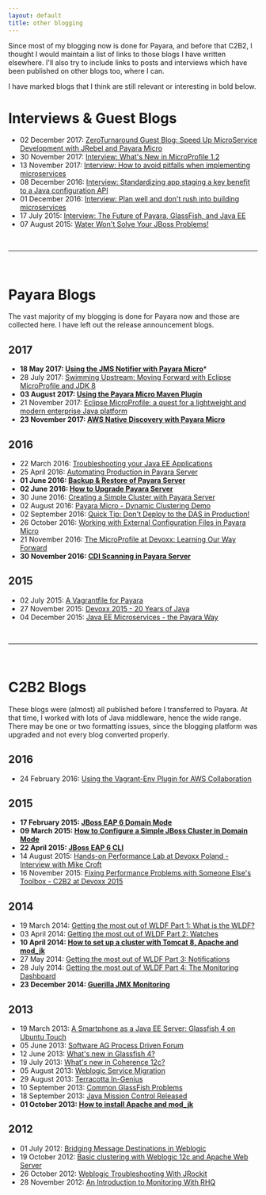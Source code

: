 ```yaml
---
layout: default
title: other blogging
---
```



Since most of my blogging now is done for Payara, and before that C2B2, I thought I would maintain a list of links to those blogs I have written elsewhere. I'll also try to include links to posts and interviews which have been published on other blogs too, where I can.

I have marked blogs that I think are still relevant or interesting in bold below.

# Interviews & Guest Blogs
* 02 December 2017: [ZeroTurnaround Guest Blog: Speed Up MicroService Development with JRebel and Payara Micro](https://zeroturnaround.com/rebellabs/speed-up-microservice-development-with-jrebel-and-payara-micro/)
* 30 November 2017: [Interview: What's New in MicroProfile 1.2](https://www.infoq.com/news/2017/11/whats-new-in-microprofile-1-2)
* 13 November 2017: [Interview: How to avoid pitfalls when implementing microservices](http://searchmicroservices.techtarget.com/feature/How-to-avoid-pitfalls-when-implementing-microservices)
* 08 December 2016: [Interview: Standardizing app staging a key benefit to a Java configuration API](http://www.theserverside.com/video/Standardizing-app-staging-a-key-benefit-to-a-Java-configuration-API)
* 01 December 2016: [Interview: Plan well and don't rush into building microservices](http://searchmicroservices.techtarget.com/video/Plan-well-and-dont-rush-into-building-microservices-Java-pro-says)
* 17 July 2015: [Interview: The Future of Payara, GlassFish, and Java EE](https://www.voxxed.com/2015/08/interview-the-future-of-payara-glassfish-and-java-ee/)
* 07 August 2015: [Water Won't Solve Your JBoss Problems!](https://www.voxxed.com/2015/08/water-wont-solve-your-jboss-problems/)

&nbsp;

----  

&nbsp;

# Payara Blogs
The vast majority of my blogging is done for Payara now and those are collected here. I have left out the release announcement blogs.

## 2017
* **18 May 2017: [Using the JMS Notifier with Payara Micro](http://blog.payara.fish/using-the-jms-notifier-with-payara-micro)***
* 28 July 2017: [Swimming Upstream: Moving Forward with Eclipse MicroProfile and JDK 8](http://blog.payara.fish/swimming-upstream-moving-forward-with-eclipse-microprofile-and-jdk-8)
* **03 August 2017: [Using the Payara Micro Maven Plugin](http://blog.payara.fish/using-the-payara-micro-maven-plugin)**
* 21 November 2017: [Eclipse MicroProfile: a quest for a lightweight and modern enterprise Java platform](http://blog.payara.fish/eclipse-microprofile-a-quest-for-a-lightweight-and-modern-enterprise-java-platform)
* **23 November 2017: [AWS Native Discovery with Payara Micro](http://blog.payara.fish/aws-native-discovery-with-payara-micro)**

## 2016
* 22 March 2016: [Troubleshooting your Java EE Applications](http://blog.payara.fish/troubleshooting-your-java-ee-applications)
* 25 April 2016: [Automating Production in Payara Server](http://blog.payara.fish/automating-production-in-payara-server)
* **01 June 2016: [Backup & Restore of Payara Server](http://blog.payara.fish/backup-restore-of-payara-server)**
* **02 June 2016: [How to Upgrade Payara Server](http://blog.payara.fish/how-to-upgrade-payara-server)**
* 30 June 2016: [Creating a Simple Cluster with Payara Server](http://blog.payara.fish/creating-a-simple-cluster-with-payara-server)
* 02 August 2016: [Payara Micro - Dynamic Clustering Demo](http://blog.payara.fish/payara-micro-dynamic-clustering-demo)
* 02 September 2016: [Quick Tip: Don't Deploy to the DAS in Production!](http://blog.payara.fish/payara-server-in-production-quick-tip)
* 26 October 2016: [Working with External Configuration Files in Payara Micro](http://blog.payara.fish/working-with-external-configuration-files-in-payara-micro)
* 21 November 2016: [The MicroProfile at Devoxx: Learning Our Way Forward](http://blog.payara.fish/the-microprofile-at-devoxx-learning-our-way-forward)
* **30 November 2016: [CDI Scanning in Payara Server](http://blog.payara.fish/cdi-scanning-in-payara-server)**

## 2015
* 02 July 2015: [A Vagrantfile for Payara](http://blog.payara.fish/a-vagrantfile-for-payara-server)
* 27 November 2015: [Devoxx 2015 - 20 Years of Java](http://blog.payara.fish/devoxx-2015-20-years-of-java)
* 04 December 2015: [Java EE Microservices - the Payara Way](http://blog.payara.fish/java-ee-microservices-the-payara-way)

&nbsp;

----  

&nbsp;

# C2B2 Blogs
These blogs were (almost) all published before I transferred to Payara. At that time, I worked with lots of Java middleware, hence the wide range. There may be one or two formatting issues, since the blogging platform was upgraded and not every blog converted properly.

## 2016
* 24 February 2016: [Using the Vagrant-Env Plugin for AWS Collaboration](http://blog.c2b2.co.uk/2016/02/using-vagrant-env-plugin-for-aws.html)

## 2015
* **17 February 2015: [JBoss EAP 6 Domain Mode](http://blog.c2b2.co.uk/2015/02/jboss-eap-6-domain-mode.html)**
* **09 March 2015: [How to Configure a Simple JBoss Cluster in Domain Mode](http://blog.c2b2.co.uk/2015/03/how-to-configure-simple-jboss-cluster.html)**
* **22 April 2015: [JBoss EAP 6 CLI](http://blog.c2b2.co.uk/2015/04/jboss-eap-6-cli.html)**
* 14 August 2015: [Hands-on Performance Lab at Devoxx Poland - Interview with Mike Croft](http://blog.c2b2.co.uk/2015/08/mike-croft-at-devoxx-poland.html)
* 16 November 2015: [Fixing Performance Problems with Someone Else's Toolbox - C2B2 at Devoxx 2015](http://blog.c2b2.co.uk/2015/11/fixing-performance-problems-with.html)

## 2014
* 19 March 2014: [Getting the most out of WLDF Part 1: What is the WLDF?](http://blog.c2b2.co.uk/2014/03/getting-most-out-of-wldf-part-1-what-is.html)
* 03 April 2014: [Getting the most out of WLDF Part 2: Watches](http://blog.c2b2.co.uk/2014/04/getting-most-out-of-wldf-part-2-watches.html)
* **10 April 2014: [How to set up a cluster with Tomcat 8, Apache and mod_jk](http://blog.c2b2.co.uk/2014/04/how-to-set-up-cluster-with-tomcat-8.html)**
* 27 May 2014: [Getting the most out of WLDF Part 3: Notifications](http://blog.c2b2.co.uk/2014/05/getting-most-out-of-wldf-part-3.html)
* 28 July 2014: [Getting the most out of WLDF Part 4: The Monitoring Dashboard](http://blog.c2b2.co.uk/2014/07/getting-most-out-of-wldf-part-4.html)
* **23 December 2014: [Guerilla JMX Monitoring](http://blog.c2b2.co.uk/2014/12/guerilla-jmx-monitoring.html)**

## 2013
* 19 March 2013: [A Smartphone as a Java EE Server: Glassfish 4 on Ubuntu Touch](http://blog.c2b2.co.uk/2013/03/a-smartphone-as-jee-server-glassfish-on.html)
* 05 June 2013: [Software AG Process Driven Forum](http://blog.c2b2.co.uk/2013/06/software-ag-process-driven-forum.html)
* 12 June 2013: [What's new in Glassfish 4?](http://blog.c2b2.co.uk/2013/06/whats-new-in-glassfish-4.html)
* 19 July 2013: [What's new in Coherence 12c?](http://blog.c2b2.co.uk/2013/07/whats-new-in-coherence-12c.html)
* 05 August 2013: [Weblogic Service Migration](http://blog.c2b2.co.uk/2013/08/weblogic-service-migration.html)
* 29 August 2013: [Terracotta In-Genius](http://blog.c2b2.co.uk/2013/08/terracotta-in-genius.html)
* 10 September 2013: [Common GlassFish Problems](http://blog.c2b2.co.uk/2013/09/common-glassfish-problems.html)
* 18 September 2013: [Java Mission Control Released](http://blog.c2b2.co.uk/2013/09/java-mission-control-released.html)
* **01 October 2013: [How to install Apache and mod\_jk](http://blog.c2b2.co.uk/2013/10/how-to-install-apache-and-modjk.html)**

## 2012
* 01 July 2012: [Bridging Message Destinations in Weblogic](http://blog.c2b2.co.uk/2013/01/bridging-message-destinations-in.html)
* 19 October 2012: [Basic clustering with Weblogic 12c and Apache Web Server](http://blog.c2b2.co.uk/2012/10/basic-clustering-with-weblogic-12c-and.html)
* 26 October 2012: [Weblogic Troubleshooting With JRockit](http://blog.c2b2.co.uk/2012/10/weblogic-troubleshooting-with-jrockit.html)
* 28 November 2012: [An Introduction to Monitoring With RHQ](http://blog.c2b2.co.uk/2012/11/an-introduction-to-monitoring-with-rhq.html)

